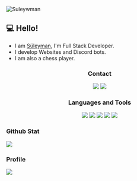 <p align="left"> <img src="https://komarev.com/ghpvc/?username=sTheHunter&label=Profile%20views&color=000000&style=flat" alt="Suleywman" /> </p>

## 💻 Hello!
- I am [Süleyman](https://discord.com/users/512316280129323022), I'm Full Stack Developer.
- I develop Websites and Discord bots.
- I am also a chess player.

<div align="center">
<h3>Contact</h3>
<a href="https://discord.com/users/512316280129323022" target"blank_"><img src="https://img.shields.io/badge/discord%20-111111.svg?&style=for-the-badge&logo=discord&logoColor=white"></a>
<a href="https://twitter.com/suleywman" target"blank_"><img src="https://img.shields.io/badge/Twitter%20-111111.svg?&style=for-the-badge&logo=Twitter&logoColor=white"></a>
</div>


<div align="center">
<h3>Languages and Tools</h3>
<img src="https://img.shields.io/badge/JavaScript%20-111111.svg?&style=for-the-badge&logo=JavaScript&logoColor=white">
<img src="https://img.shields.io/badge/Node.js%20-111111.svg?&style=for-the-badge&logo=Node.js&logoColor=white">
<img src="https://img.shields.io/badge/Python%20-111111.svg?&style=for-the-badge&logo=Python&logoColor=white">
<img src="https://img.shields.io/badge/HTML5%20-111111.svg?&style=for-the-badge&logo=HTML5&logoColor=white">
<img src="https://img.shields.io/badge/CSS%20-111111.svg?&style=for-the-badge&logo=CSS3&logoColor=white">
</div>


<div>
<h3>Github Stat</h3>
   <a href="https://github.com/suleywman" target="_blank">
      <img src="https://github-readme-stats.vercel.app/api/?username=suleywman&show_icons=true&title_color=fff&icon_color=79ff97&text_color=9f9f9f&bg_color=151515">
   </a>
</div>

<div>
<h3>Profile</h3>
   <a href="https://discord.com/users/512316280129323022" target="_blank">
      <img src="https://lanyard-profile-readme.vercel.app/api/512316280129323022">
   </a>
</div>
